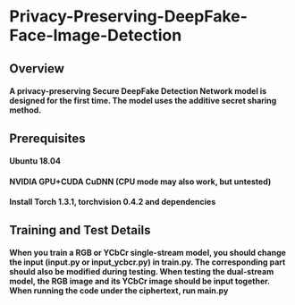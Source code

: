 # Privacy-Preserving-DeepFake-Face-Image-Detection
## Overview
#### A privacy-preserving Secure DeepFake Detection Network model is designed for the first time. The model uses the additive secret sharing method.

## Prerequisites
#### Ubuntu 18.04
#### NVIDIA GPU+CUDA CuDNN (CPU mode may also work, but untested)
#### Install Torch 1.3.1, torchvision 0.4.2 and dependencies

## Training and Test Details
#### When you train a RGB or YCbCr single-stream model, you should change the input (input.py or input_ycbcr.py) in train.py. The corresponding part should also be modified during testing. When testing the dual-stream model, the RGB image and its YCbCr image should be input together. When running the code under the ciphertext, run main.py

